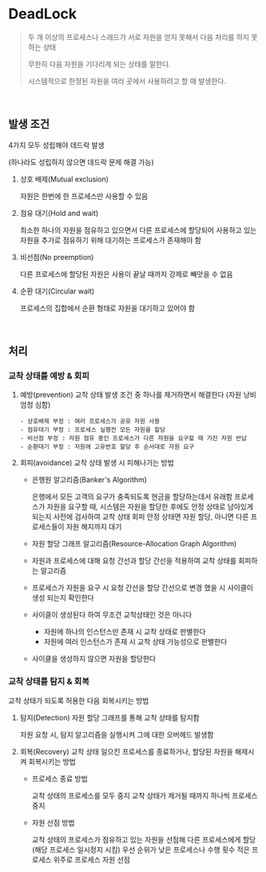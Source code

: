 # DeadLock

> 두 개 이상의 프로세스나 스레드가 서로 자원을 얻지 못해서 다음 처리를 하지 못하는 상태
>
> 무한히 다음 자원을 기다리게 되는 상태를 말한다.
>
> 시스템적으로 한정된 자원을 여러 곳에서 사용하려고 할 때 발생한다.

<br/>

## 발생 조건

4가지 모두 성립해야 데드락 발생

(하나라도 성립하지 않으면 데드락 문제 해결 가능)

1. 상호 배제(Mutual exclusion)

   자원은 한번에 한 프로세스만 사용할 수 있음

2. 점유 대기(Hold and wait)

   최소한 하나의 자원을 점유하고 있으면서 다른 프로세스에 할당되어 사용하고 있는 자원을 추가로 점유하기 위해 대기하는 프로세스가 존재해야 함

3. 비선점(No preemption)

   다른 프로세스에 할당된 자원은 사용이 끝날 때까지 강제로 빼앗을 수 없음

4. 순환 대기(Circular wait)

   프로세스의 집합에서 순환 형태로 자원을 대기하고 있어야 함

<br/>

## 처리

### 교착 상태를 예방 & 회피

1.  예방(prevention)
    교착 상태 발생 조건 중 하나를 제거하면서 해결한다 (자원 낭비 엄청 심함)

        - 상호배제 부정 : 여러 프로세스가 공유 자원 사용
        - 점유대기 부정 : 프로세스 실행전 모든 자원을 할당
        - 비선점 부정 : 자원 점유 중인 프로세스가 다른 자원을 요구할 때 가진 자원 반납
        - 순환대기 부정 : 자원에 고유번호 할당 후 순서대로 자원 요구

2.  회피(avoidance)
    교착 상태 발생 시 피해나가는 방법

    - 은행원 알고리즘(Banker's Algorithm)

      은행에서 모든 고객의 요구가 충족되도록 현금을 할당하는데서 유래함
      프로세스가 자원을 요구할 때, 시스템은 자원을 할당한 후에도 안정 상태로 남아있게 되는지 사전에 검사하여 교착 상태 회피
      안정 상태면 자원 할당, 아니면 다른 프로세스들이 자원 해지까지 대기

    - 자원 할당 그래프 알고리즘(Resource-Allocation Graph Algorithm)

    - 자원과 프로세스에 대해 요청 간선과 할당 간선을 적용하여 교착 상태를 회피하는 알고리즘
    - 프로세스가 자원을 요구 시 요청 간선을 할당 간선으로 변경 했을 시 사이클이 생성 되는지 확인한다
    - 사이클이 생성된다 하여 무조건 교착상태인 것은 아니다
      - 자원에 하나의 인스턴스만 존재 시 교착 상태로 판별한다
      - 자원에 여러 인스턴스가 존재 시 교착 상태 가능성으로 판별한다
    - 사이클을 생성하지 않으면 자원을 할당한다

### 교착 상태를 탐지 & 회복

교착 상태가 되도록 허용한 다음 회복시키는 방법

1. 탐지(Detection)
   자원 할당 그래프를 통해 교착 상태를 탐지함

   자원 요청 시, 탐지 알고리즘을 실행시켜 그에 대한 오버헤드 발생함

2. 회복(Recovery)
   교착 상태 일으킨 프로세스를 종료하거나, 할당된 자원을 해제시켜 회복시키는 방법

   - 프로세스 종료 방법

     교착 상태의 프로세스를 모두 중지
     교착 상태가 제거될 때까지 하나씩 프로세스 중지

   - 자원 선점 방법

     교착 상태의 프로세스가 점유하고 있는 자원을 선점해 다른 프로세스에게 할당 (해당 프로세스 일시정지 시킴)
     우선 순위가 낮은 프로세스나 수행 횟수 적은 프로세스 위주로 프로세스 자원 선점

